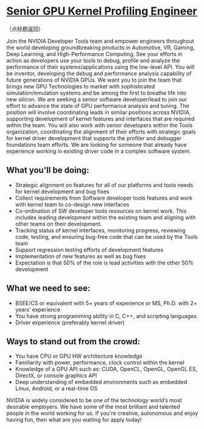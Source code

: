 # [Senior GPU Kernel Profiling Engineer](https://github.com/CarraZhou/NVIDIA-Position/blob/master/NVIDIA-Positions.md) #
（点标题返回）

Join the NVIDIA Developer Tools team and empower engineers throughout the world developing groundbreaking products in Automotive, VR, Gaming, Deep Learning, and High-Performance Computing. See your efforts in action as developers use your tools to debug, profile and analyze the performance of their systems/applications using the low-level API. You will be inventor, developing the debug and performance analysis capability of future generations of NVIDIA GPUs. We want you to join the team that brings new GPU Technologies to market with sophisticated simulation/emulation systems and be among the first to breathe life into new silicon.
We are seeking a senior software developer/lead to join our effort to advance the state of GPU performance analysis and tuning. The position will involve coordinating leads in similar positions across NVIDIA, supporting development of kernel features and interfaces that are required within the team. You will also work with senior developers within the Tools organization, coordinating the alignment of their efforts with strategic goals for kernel driver development that supports the profiler and debugger foundations team efforts.
We are looking for someone that already have experience working in existing driver code in a complex software system.

## What you'll be doing: ##
- Strategic alignment on features for all of our platforms and tools needs for kernel development and bug fixes
- Collect requirements from Software developer tools features and work with kernel team to co-design new interfaces
- Co-ordination of SW developer tools resources on kernel work. This includes leading development within the existing team and aligning with other teams on their development.
- Tracking status of kernel interfaces, monitoring progress, reviewing code, testing, and ensuring bug-free code that can be used by the Tools team
- Support regression testing efforts of development features
- Implementation of new features as well as bug fixes
- Expectation is that 50% of the role is lead activities with the other 50% development

## What we need to see: ##
- BSEE/CS or equivalent with 5+ years of experience or MS, Ph.D. with 2+ years’ experience 
- You have strong programming ability in C, C++, and scripting languages.
- Driver experience (preferably kernel driver)

## Ways to stand out from the crowd: ##
- You have CPU or GPU HW architecture knowledge
- Familiarity with power, performance, clock control within the kernel
- Knowledge of a GPU API such as: CUDA, OpenCL, OpenGL, OpenGL ES, DirectX, or console graphics API
- Deep understanding of embedded environments such as embedded Linux, Android, or a real-time OS

NVIDIA is widely considered to be one of the technology world’s most desirable employers. We have some of the most brilliant and talented people in the world working for us. If you're creative, autonomous and enjoy having fun, then what are you waiting for apply today!

